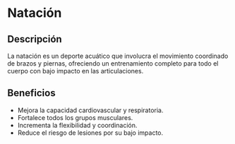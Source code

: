 # Natación

## Descripción
La natación es un deporte acuático que involucra el movimiento coordinado de brazos y piernas, ofreciendo un entrenamiento completo para todo el cuerpo con bajo impacto en las articulaciones.

## Beneficios
- Mejora la capacidad cardiovascular y respiratoria.
- Fortalece todos los grupos musculares.
- Incrementa la flexibilidad y coordinación.
- Reduce el riesgo de lesiones por su bajo impacto.